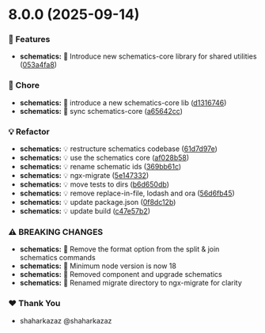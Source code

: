 # 8.0.0 (2025-09-14)

### 🚀 Features

- **schematics:** 🎸 Introduce new schematics-core library for shared utilities ([053a4fa8](https://github.com/jsverse/transloco/commit/053a4fa8))

### 🤖 Chore

- **schematics:** 🤖 introduce a new schematics-core lib ([d1316746](https://github.com/jsverse/transloco/commit/d1316746))
- **schematics:** 🤖 sync schematics-core ([a65642cc](https://github.com/jsverse/transloco/commit/a65642cc))

### 💡 Refactor

- **schematics:** 💡 restructure schematics codebase ([61d7d97e](https://github.com/jsverse/transloco/commit/61d7d97e))
- **schematics:** 💡 use the schematics core ([af028b58](https://github.com/jsverse/transloco/commit/af028b58))
- **schematics:** 💡 rename schematic ids ([369bb61c](https://github.com/jsverse/transloco/commit/369bb61c))
- **schematics:** 💡 ngx-migrate ([5e147332](https://github.com/jsverse/transloco/commit/5e147332))
- **schematics:** 💡 move tests to dirs ([b6d650db](https://github.com/jsverse/transloco/commit/b6d650db))
- **schematics:** 💡 remove replace-in-file, lodash and ora ([56d6fb45](https://github.com/jsverse/transloco/commit/56d6fb45))
- **schematics:** 💡 update package.json ([0f8dc12b](https://github.com/jsverse/transloco/commit/0f8dc12b))
- **schematics:** 💡 update build ([c47e57b2](https://github.com/jsverse/transloco/commit/c47e57b2))

### ⚠ BREAKING CHANGES

- **schematics:** 🧨 Remove the format option from the split & join schematics commands
- **schematics:** 🧨 Minimum node version is now 18
- **schematics:** 🧨 Removed component and upgrade schematics
- **schematics:** 🧨 Renamed migrate directory to ngx-migrate for clarity

### ❤️ Thank You

- shaharkazaz @shaharkazaz
